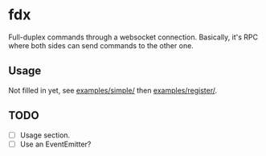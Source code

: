 # fdx

Full-duplex commands through a websocket connection. Basically, it's RPC where both sides can send commands to the other one.

## Usage

Not filled in yet, see [examples/simple/](examples/simple/) then [examples/register/](examples/register/).

## TODO

- [ ] Usage section.
- [ ] Use an EventEmitter?
